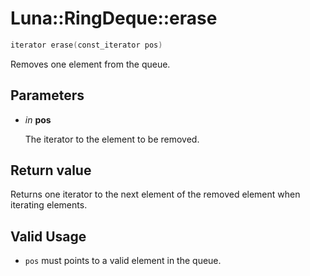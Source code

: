 # Luna::RingDeque::erase

```c++
iterator erase(const_iterator pos)
```

Removes one element from the queue. 



## Parameters
* *in* **pos**

    The iterator to the element to be removed. 

## Return value
Returns one iterator to the next element of the removed element when iterating elements. 

## Valid Usage
* `pos` must points to a valid element in the queue. 

